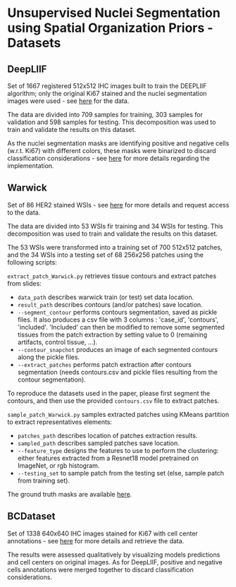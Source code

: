 # Unsupervised Nuclei Segmentation using Spatial Organization Priors - Datasets

## DeepLIIF

Set of 1667 registered 512x512 IHC images built to train the DEEPLIIF algorithm; only the original Ki67 stained 
and the nuclei segmentation images were used - see [here](https://zenodo.org/record/4751737#.YlWRiN86-Ul) for the data.

The data are divided into 709 samples for training, 303 samples for validation and 598 samples for testing. This
decomposition was used to train and validate the results on this dataset.

As the nuclei segmentation masks are identifying positive and negative cells (w.r.t. Ki67) with different colors, these
masks were binarized to discard classification considerations - see [here](utils/datasets_pytorch/deepliifdataset.py) 
for more details regarding the implementation.

## Warwick

Set of 86 HER2 stained WSIs - see [here](https://warwick.ac.uk/fac/cross_fac/tia/data/her2contest) 
for more details and request access to the data.

The data are divided into 53 WSIs fir training and 34 WSIs for testing. This decomposition was used to train
and validate the results on this dataset.

The 53 WSIs were transformed into a training set of 700 512x512 patches, and the 34 WSIs into a testing set of 68 256x256
patches using the following scripts:

```extract_patch_Warwick.py``` retrieves tissue contours and extract patches from slides:
* ```data_path``` describes warwick train (or test) set data location.
* ```result_path``` describes contours (and/or patches) save location.
* ```--segment_contour``` performs contours segmentation, saved as pickle files. It also produces a csv file with 3
columns : 'case_id', 'contours', 'included'. 'Included' can then be modified to remove some segmented tissues from
the patch extraction by setting value to 0 (remaining artifacts, control tissue, ...).
* ```--contour_snapchot``` produces an image of each segmented contours along the pickle files.
* ```--extract_patches``` performs patch extraction after contours segmentation (needs contours.csv and pickle files
resulting from the contour segmentation).

To reproduce the datasets used in the paper, please first segment the contours, and then use the provided 
```contours.csv``` file to extract patches.

```sample_patch_Warwick.py``` samples extracted patches using KMeans partition to extract representatives elements:
* ```patches_path``` describes location of patches extraction results.
* ```sampled_path``` describes sampled patches save location.
* ```--feature_type``` designs the features to use to perform the clustering: either features extracted from a Resnet18 
model pretrained on ImageNet, or rgb histogram.
* ```--testing_set``` to sample patch from the testing set (else, sample patch from training set).

The ground truth masks are available [here](./Warwick_test_set).
## BCDataset

Set of 1338 640x640 IHC images stained for Ki67 with cell center annotations - 
see [here](https://sites.google.com/view/bcdataset) for more details and retrieve the data.

The results were assessed qualitatively by visualizing models predictions and cell centers on original images. As for 
DeepLIIF, positive and negative cells annotations were merged together to discard classification considerations.


